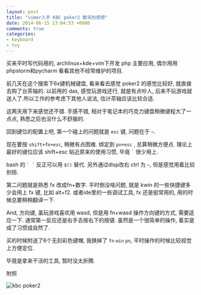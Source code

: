 ```yaml
---
layout: post
title: "vimer入手 KBC poker2 数天的感想"
date: 2014-06-15 23:04:53 +0800
comments: true
categories: 
- keyboard
- toy
---
```


买来平时写代码用的, archlinux+kde+vim下开发 php 主要应用, 偶尔用用phpstorm和pycharm 看看其他不经常维护的项目.

前几天在这个搜索下6x键机械键盘, 看来看去感觉 poker2 的感觉比较好, 就直接去购了台茶轴的. 以前用的 das, 感觉玩游戏还行, 就是有点吵人, 后来不玩游戏就送人了.所以工作的参考虑下其他人说法, 估计茶轴应该比较合适.

这两天用下来感觉还不错. 手感不错, 相对于笔记本的巧克力键盘稍微键程大了一点点, 熟悉之后也没什么不舒服的.

回到键位的配置上吧, 第一个碰上的问题就是 `esc` 键, 问题在于 `~`.

现在要按 `shift+fn+esc`, 稍微有点困难. 绑定到 `pn+esc` , 总算稍微方便点.
理论上最好的键位应该 shift+esc 贴近原来的使用习惯, 毕竟 `` ` `` 很少用上.

bash 的 `` ` ` `` 反正可以用 ``$()`` 替代. 另外通过disp改右 ctrl 为 `~`, 但是感觉用着比较别扭.

第二问题就是熟悉 fx 改成fn+数字. 平时倒没啥问题, 就是 kwin 的一些快捷键多少会用上 fx 键, 比如 alt+f2. 或者ide里的一些调试工具, fx 还是挺常用的, 用的时候总要稍稍翻译一下.

And, 方向键, 虽玩游戏喜欢用 wasd, 但是用 fn+wasd 操作方向键的方式, 需要适应一下. 通常第一反应还是右手去按右下的按键. 虽然是一个很简单的操作, 着实是成了习惯成自然了.

买的时候附送了6个无刻彩色键帽, 我换掉了 `fn` `win` `pn`, 平时操作的时候比较视觉上方便定位.

毕竟是拿来干活的工具, 暂时没太折腾.

附照

![kbc poker2](http://ww4.sinaimg.cn/large/77930e11gw1era4l06e8kj20dw0ad75n.jpg)
